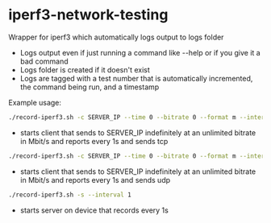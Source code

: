 # iperf3-network-testing
Wrapper for iperf3 which automatically logs output to logs folder

- Logs output even if just running a command like --help or if you give it a bad command
- Logs folder is created if it doesn't exist
- Logs are tagged with a test number that is automatically incremented, the command being run, and a timestamp

Example usage:
```bash
./record-iperf3.sh -c SERVER_IP --time 0 --bitrate 0 --format m --interval 1
```
- starts client that sends to SERVER_IP indefinitely at an unlimited bitrate in Mbit/s and reports every 1s and sends tcp
```bash
./record-iperf3.sh -c SERVER_IP --time 0 --bitrate 0 --format m --interval 1 --udp
```
- starts client that sends to SERVER_IP indefinitely at an unlimited bitrate in Mbit/s and reports every 1s and sends udp
```bash
./record-iperf3.sh -s --interval 1
```
- starts server on device that records every 1s
